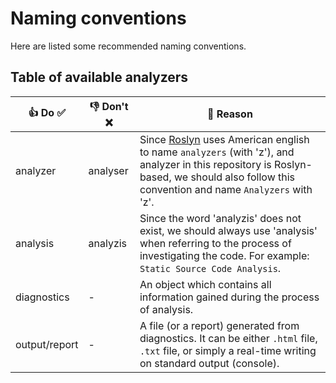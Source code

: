 # Naming conventions
Here are listed some recommended naming conventions.

## Table of available analyzers
| 👍 Do ✅       | 👎 Don't ❌ | 🧠 Reason                                                                                                                                                                                                                                                 |
|---------------|------------|-----------------------------------------------------------------------------------------------------------------------------------------------------------------------------------------------------------------------------------------------------------|
| analyzer      | analyser   | Since [Roslyn](https://github.com/dotnet/roslyn "The .NET Compiler Platform") uses American english to name `analyzers` (with 'z'), and analyzer in this repository is Roslyn-based, we should also follow this convention and name `Analyzers` with 'z'. |
| analysis      | analyzis   | Since the word 'analyzis' does not exist, we should always use 'analysis' when referring to the process of investigating the code. For example: `Static Source Code Analysis`.                                                                            |
| diagnostics   | -          | An object which contains all information gained during the process of analysis.                                                                                                                                                                           |
| output/report | -          | A file (or a report) generated from diagnostics. It can be either `.html` file, `.txt` file, or simply a real-time writing on standard output (console).                                                                                                  |
